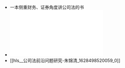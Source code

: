 - 一本侧重财务、证券角度讲公司法的书
- ![公司法前沿问题研究-朱锦清.pdf](../assets/公司法前沿问题研究-朱锦清_1628498520059_0.pdf)
- [[hls__公司法前沿问题研究-朱锦清_1628498520059_0]]